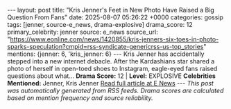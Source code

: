 --- layout: post title: "Kris Jenner's Feet in New Photo Have Raised a Big Question From Fans" date: 2025-08-07 05:26:22 +0000 categories: gossip tags: [jenner, source-e_news, drama-explosive] drama_score: 12 primary_celebrity: jenner source: e_news source_url: "https://www.eonline.com/news/1420855/kris-jenners-six-toes-in-photo-sparks-speculation?cmpid=rss-syndicate-genericrss-us-top_stories" mentions: {jenner: 6, 'kris_jenner: 6} --- Kris Jenner has accidentally stepped into a new internet debacle. After the Kardashians star shared a photo of herself in open-toed shoes to Instagram, eagle-eyed fans raised questions about what... **Drama Score:** 12 | **Level:** EXPLOSIVE **Celebrities Mentioned:** Jenner, Kris Jenner [Read full article at E News](https://www.eonline.com/news/1420855/kris-jenners-six-toes-in-photo-sparks-speculation?cmpid=rss-syndicate-genericrss-us-top_stories) --- *This post was automatically generated from RSS feeds. Drama scores are calculated based on mention frequency and source reliability.*